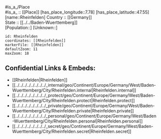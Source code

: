 ﻿---
location: [47.55,7.78] 
mapzoom: [7,12] 
mapmarker: city 
type: City
tags:
- geo/City


SpocWebEntityId: 33733
isDeleted: false
confidential: public

---
#is_a_/Place  
#is_a_ :: [[Place]] 
[has_place_longitude::7.78] 
[has_place_latitude::47.55] 
[name::Rheinfelden] 
Country :: [[Germany]]  
State :: [[../../Baden-Wuerttemberg]]  
[Population::] 
[Unknown::] 


```leaflet
id: Rheinfelden
coordinates: [[Rheinfelden]] 
markerFile: [[Rheinfelden]] 
defaultZoom: 11 
maxZoom: 18
```


## Confidential Links & Embeds: 
- [[Rheinfelden|Rheinfelden]]  
- [[../../../../../../../../_internal/geo/Continent/Europe/Germany/West/Baden-Wuerttemberg/City/Rheinfelden.internal|Rheinfelden.internal]] 
- [[../../../../../../../../_protect/geo/Continent/Europe/Germany/West/Baden-Wuerttemberg/City/Rheinfelden.protect|Rheinfelden.protect]] 
- [[../../../../../../../../_private/geo/Continent/Europe/Germany/West/Baden-Wuerttemberg/City/Rheinfelden.private|Rheinfelden.private]] 
- [[../../../../../../../../_personal/geo/Continent/Europe/Germany/West/Baden-Wuerttemberg/City/Rheinfelden.personal|Rheinfelden.personal]] 
- [[../../../../../../../../_secret/geo/Continent/Europe/Germany/West/Baden-Wuerttemberg/City/Rheinfelden.secret|Rheinfelden.secret]] 
